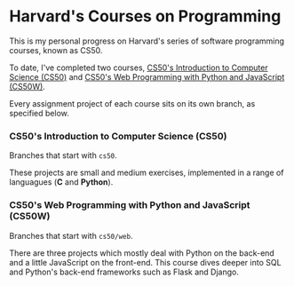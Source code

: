 # Harvard's Courses on Programming

This is my personal progress on Harvard's series of software programming courses, known as CS50. 

To date, I've completed two courses, [CS50's Introduction to Computer Science (CS50)](https://courses.edx.org/courses/course-v1:HarvardX+CS50+X/course/) and [CS50's Web Programming with Python and JavaScript (CS50W)](https://courses.edx.org/courses/course-v1:HarvardX+CS50W+Web/course/).

Every assignment project of each course sits on its own branch, as specified below.

### CS50's Introduction to Computer Science (CS50)

Branches that start with `cs50`.

These projects are small and medium exercises, implemented in a range of languagues (**C** and **Python**).

### CS50's Web Programming with Python and JavaScript (CS50W)

Branches that start with `cs50/web`.

There are three projects which mostly deal with Python on the back-end and a little JavaScript on the front-end. This course dives deeper into SQL and Python's back-end frameworks such as Flask and Django.
